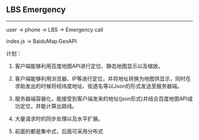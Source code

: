 ## LBS Emergency

-------------------

user -> phone -> LBS -> Emergency call

index.js -> BaiduMap.GeoAPI

计划：

1. 客户端能够利用百度地图API进行定位、静态地图显示以及缩放。

2. 客户端能够利用浏览器、IP等进行定位，并将地址转换为地图供显示，同时在求助发出的时候将经纬度地址、街道名等以Json的形式发送至服务器端。

3. 服务器端容器化，能接受到客户端发来的地址(json形式)并结合百度地图API成功定位，并能计算出路线。

4. 大量请求时的同步处理以及水平扩展。

5. 前面的都是集中式，后面可采用分布式

